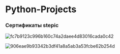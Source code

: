 # Python-Projects

### Сертификаты stepic

![fc7b9123c996b160c74a2daee4d83016cada0c42](https://user-images.githubusercontent.com/63062317/95224603-eb48a080-080b-11eb-8682-d00f6fa117c1.png)

![906eae9b93342b3df41a8a5ab3a53fcbe62b254d](https://user-images.githubusercontent.com/63062317/95224788-264ad400-080c-11eb-961c-a38bd136d5da.png)
